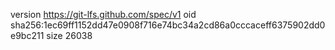 version https://git-lfs.github.com/spec/v1
oid sha256:1ec69ff1152dd47e0908f716e74bc34a2cd86a0cccaceff6375902dd0e9bc211
size 26038
